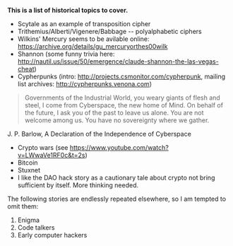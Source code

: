 **This is a list of historical topics to cover.**

* Scytale as an example of transposition cipher
* Trithemius/Alberti/Vigenere/Babbage -- polyalphabetic ciphers
* Wilkins' Mercury seems to be avilable online: https://archive.org/details/gu_mercuryorthes00wilk
* Shannon (some funny trivia here: http://nautil.us/issue/50/emergence/claude-shannon-the-las-vegas-cheat)
* Cypherpunks (intro: http://projects.csmonitor.com/cypherpunk, mailing list archives: http://cypherpunks.venona.com)

> Governments of the Industrial World, you weary giants of flesh and steel, I come from Cyberspace, the new home of Mind. On behalf of the future, I ask you of the past to leave us alone. You are not welcome among us. You have no sovereignty where we gather.

J. P. Barlow, A Declaration of the Independence of Cyberspace

* Crypto wars (see https://www.youtube.com/watch?v=LWwaVe1RF0c&t=2s)
* Bitcoin
* Stuxnet
* I like the DAO hack story as a cautionary tale about crypto not bring sufficient by itself. More thinking needed.

The following stories are endlessly repeated elsewhere, so I am tempted to omit them:

1. Enigma
2. Code talkers
3. Early computer hackers 
